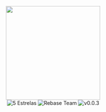 <div align="center">
    <img src="https://media.discordapp.net/attachments/713391777771683990/719606450820874240/ICON_copia.png?width=402&height=402" width="256" height="256">
</div>

<div align="center">
    <img src="https://badgen.net/badge/rating/%E2%98%85%E2%98%85%E2%98%85%E2%98%85%E2%98%85" alt="5 Estrelas">
    <img src="https://badgen.net/badge/author/Rebase%20Team/orange?icon=label" alt="Rebase Team">
    <img src="https://badgen.net/badge/version/v0.0.3/green?icon=label" alt="v0.0.3">
</div>
